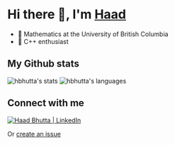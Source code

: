 # Hi there 👋, I'm [Haad](https://rjkilpatrick.github.io)

- 🔭 Mathematics at the University of British Columbia <!--, researching imaging through multi-mode fibres ! -->
- 🙌 C++ enthusiast
<!-- - 🚀 Deep learning with PyTorch ! -->
<!-- - 🌱 Learning Godot Engine ! -->
<!-- - ✍️ Check out [my writings](https://rjkilpatrick.github.io/blog) -->

## My Github stats

![hbhutta's stats](https://github-readme-stats.vercel.app/api?username=hbhutta&layout=compact,show_icons=true,count_private=true)
![hbhutta's languages](https://github-readme-stats.vercel.app/api/top-langs/?username=hbhutta&layout=compact)

## Connect with me

<!-- [![John Kilpatrick | Twitter](https://img.shields.io/twitter/follow/rjkilpatrick1?style=flat-square)](https://www.twitter.com/rjkilpatrick1) -->
[![Haad Bhutta | LinkedIn](https://img.shields.io/badge/LinkedIn-%230077B5.svg?&style=flat-square&logo=linkedin&logoColor=white)](https://www.linkedin.com/in/hbhutta)

Or [create an issue](https://github.com/hbhutta/hbhutta/issues)
